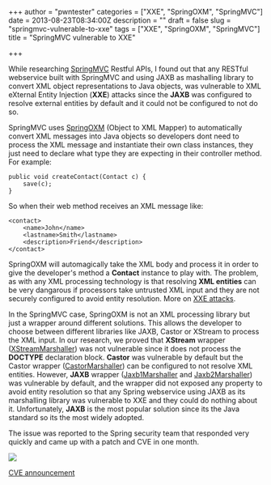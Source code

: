 +++
author = "pwntester"
categories = ["XXE", "SpringOXM", "SpringMVC"]
date = 2013-08-23T08:34:00Z
description = ""
draft = false
slug = "springmvc-vulnerable-to-xxe"
tags = ["XXE", "SpringOXM", "SpringMVC"]
title = "SpringMVC vulnerable to XXE"

+++

While researching [SpringMVC](http://docs.spring.io/spring/docs/3.0.x/reference/mvc.html) Restful APIs, I found out that any RESTful webservice built with SpringMVC and using JAXB as mashalling library to convert XML object representations to Java objects, was vulnerable to XML eXternal Entity Injection (**XXE**) attacks since the **JAXB** was configured to resolve external entities by default and it could not be configured to not do so.

SpringMVC uses [SpringOXM](http://docs.spring.io/spring-ws/site/reference/html/oxm.html) (Object to XML Mapper) to automatically convert XML messages into Java objects so developers dont need to process the XML message and instantiate their own class instances, they just need to declare what type they are expecting in their controller method. For example:

```lang-java line-numbers 
public void createContact(Contact c) {
	save(c);
}
```

So when their web method receives an XML message like:

```lang-xml line-numbers 
<contact>
	<name>John</name>
	<lastname>Smith</lastname>
	<description>Friend</description>
</contact>
```

SpringOXM will automagically take the XML body and process it in order to give the developer's method a **Contact** instance to play with. The problem, as with any XML processing technology is that resolving **XML entities** can be very dangarous if processors take untrusted XML input and they are not securely configured to avoid entity resolution. More on [XXE attacks](https://www.owasp.org/index.php/XML_External_Entity_%28XXE%29_Processing).

In the SpringMVC case, SpringOXM is not an XML processing library but just a wrapper around different solutions. This allows the developer to choose between different libraries like JAXB, Castor or XStream to process the XML input. In our research, we proved that **XStream** wrapper ([XStreamMarshaller](http://docs.spring.io/spring-framework/docs/3.2.0.RC1/api/org/springframework/oxm/xstream/XStreamMarshaller.html)) was not vulnerable since it does not process the **DOCTYPE** declaration block. **Castor** was vulnerable by default but the Castor wrapper ([CastorMarshaller](http://docs.spring.io/spring-framework/docs/3.2.0.RC1/api/org/springframework/oxm/castor/CastorMarshaller.html)) can be configured to not resolve XML entities. However, **JAXB** wrapper ([Jaxb1Marshaller](http://docs.spring.io/spring-ws/sites/1.0/apidocs/org/springframework/oxm/jaxb/Jaxb1Marshaller.html) and [Jaxb2Marshaller](http://docs.spring.io/spring/docs/3.2.5.RELEASE/javadoc-api/org/springframework/oxm/jaxb/Jaxb2Marshaller.html)) was vulnerable by default, and the wrapper did not exposed any property to avoid entity resolution so that any Spring webservice using JAXB as its marshalling library was vulnerable to XXE and they could do nothing about it. Unfortunately, **JAXB** is the most popular solution since its the Java standard so its the most widely adopted.

The issue was reported to the Spring security team that responded very quickly and came up with a patch and CVE in one month.

![](/images/octopress/cve-2013-4152.png)

[CVE announcement](http://www.gopivotal.com/security/cve-2013-4152)

